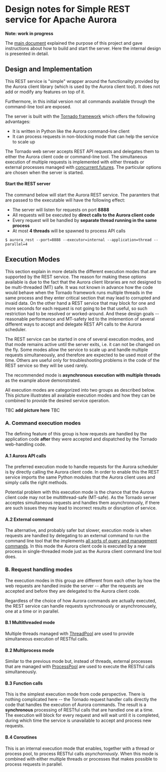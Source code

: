 Design notes for Simple REST service for Apache Aurora
======================================================

__Note: work in progress__

The [main document](README.md) explained the purpose of this project and
gave instructions about how to build and start the server. Here the 
internal design is presented in detail.

## Design and Implementation

This REST service is "simple" wrapper around the functionality provided
by the Aurora client library (which is used by the Aurora client tool).
It does not add or modify any features on top of it.

Furthermore, in this initial version not all commands available through
the command-line tool are exposed.

The server is built with the [Tornado framework](http://www.tornadoweb.org/en/stable/index.html)
which offers the following advantages:

* It is written in Python like the Aurora command-line client
* It can process requests in non-blocking mode that can help the service to
scale up

The Tornado web server accepts REST API requests and delegates them to
either the Aurora client code or command-line tool. The simultaneous
execution of multiple requests is implemented with either threads or
external processes managed with [concurrent.futures](http://pythonhosted.org//futures).
The particular options are chosen when the server is started.

#### Start the REST server

The command below will start the Aurora REST service. The paramters that are passed to
the executable will have the following effect:

- The server will listen for requests on port __8888__
- All requests will be executed by __direct calls to the Aurora client code__
- Every request will be handled by __separate thread running in the same process__
- At most __4 threads__ will be spawned to process API calls

```
$ aurora_rest --port=8888 --executor=internal --application=thread --parallel=4
```

## Execution Modes

This section explain in more details the different execution modes that
are supported by the REST service. The reason for making these options
available is due to the fact that the Aurora client libraries are not
designed to be multi-threaded (MT) safe. It was not known in advance how
the code would behave when the Tornado framework runs multiple threads
in the same process and they enter critical section that may lead to
corrupted and invaid data. On the other hand a REST service that may
block for one and more seconds for each request is not going to be that
useful, so such restriction had to be resolved or worked-around. And
these design goals -- reasonable performance and MT-safety led to the
imlemention of several different ways to accept and delegate REST API
calls to the Aurora scheduler.

The REST service can be started in one of several execution modes, and
that mode remains active until the server exits, i.e. it can not be changed
on the fly. Some modes allow the service to scale up and handle multiple
requests simultaneously, and therefore are expected to be used most of
the time. Others are useful only for troubleshooting problems in the code
of the REST service so they will be used rarely.

The recommended mode is __asynchronous execution with multiple threads__
as the example above demonstrated.

All execution modes are categorized into two groups as described below.
This picture illustrates all available execution modes and how they can be
combined to provide the desired service operation.

TBC __add picture here__ TBC

### A. Command execution modes

The defining feature of this group is how requests are handled by the
application code __after__ they were accepted and dispatched by the Tornado
web-handling code.

#### A.1 Aurora API calls

The preferred execution mode to handle requests for the Aurora scheduler
is by directly calling the Aurora client code. In order to enable this
the REST service imports the same Python modules that the Aurora client uses
and simply calls the right methods.

Potential problem with this execution mode is the chance that the Aurora
client code may not be multithread-safe (MT-safe). As the Tornado server
acceptes simultaneous requests and handles them asynchronously, if there
are such issues they may lead to incorrect results or disruption of service.

#### A.2 External command

The alternative, and probably safer but slower, execution mode is when
requests are handled by delegating to an external command to run the
command line tool that the implements
[all sorts of query and management commands](https://github.com/apache/incubator-aurora/blob/master/docs/client-commands.md).
In this mode the Aurora client code is executed by a new process in
single-threaded mode just as the Aurora client command line tool does. 

### B. Request handling modes

The execution modes in this group are different from each other
by how the web requests are handled inside the server -- after the requests
are accepted and before they are delegated to the Aurora client code.

Regardless of the choice of how Aurora commands are actually executed,
the REST service can handle requests synchronously or asynchronousely,
one at a time or in parallel.

#### B.1 Multithreaded mode

Multiple threads managed with [ThreadPool](http://pythonhosted.org//futures/#threadpoolexecutor-objects)
are used to provide simultaneous execution of RESTful calls. 

#### B.2 Multiprocess mode

Similar to the previous mode but, instead of threads, external processes that are
managed with [ProcessPool](http://pythonhosted.org//futures/#processpoolexecutor-objects)
are used to execute the RESTful calls simultaneously.

#### B.3 Function calls

This is the simplest execution mode from code perspective. There is nothing
complicated here -- the Tornado request handler calls directly the code
that handles the execution of Aurora commands. The result is a __synchronous__
processing of RESTful calls that are handled one at a time. The execution
will block for every request and will wait until it is completed, during which
time the service is unavailable to accept and process new requests.

#### B.4 Coroutines

This is an internal execution mode that enables, together with a thread or
process pool, to process RESTful calls *asynchornously*. When this mode is
combined with either multiple threads or processes that makes possible to
process requests in parallel.
